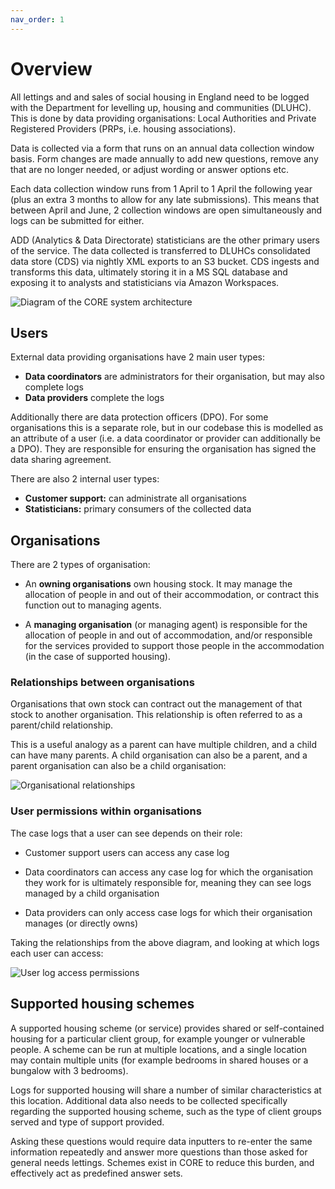 ```yaml
---
nav_order: 1
---
```


# Overview

All lettings and and sales of social housing in England need to be logged with the Department for levelling up, housing and communities (DLUHC). This is done by data providing organisations: Local Authorities and Private Registered Providers (PRPs, i.e. housing associations).

Data is collected via a form that runs on an annual data collection window basis. Form changes are made annually to add new questions, remove any that are no longer needed, or adjust wording or answer options etc.

Each data collection window runs from 1 April to 1 April the following year (plus an extra 3 months to allow for any late submissions). This means that between April and June, 2 collection windows are open simultaneously and logs can be submitted for either.

ADD (Analytics & Data Directorate) statisticians are the other primary users of the service. The data collected is transferred to DLUHCs consolidated data store (CDS) via nightly XML exports to an S3 bucket. CDS ingests and transforms this data, ultimately storing it in a MS SQL database and exposing it to analysts and statisticians via Amazon Workspaces.

![Diagram of the CORE system architecture](../images/architecture.drawio.png)

## Users

External data providing organisations have 2 main user types:

- **Data coordinators** are administrators for their organisation, but may also complete logs
- **Data providers** complete the logs

Additionally there are data protection officers (DPO). For some organisations this is a separate role, but in our codebase this is modelled as an attribute of a user (i.e. a data coordinator or provider can additionally be a DPO). They are responsible for ensuring the organisation has signed the data sharing agreement.

There are also 2 internal user types:

- **Customer support:** can administrate all organisations
- **Statisticians:** primary consumers of the collected data

## Organisations

There are 2 types of organisation:

- An **owning organisations** own housing stock. It may manage the allocation of people in and out of their accommodation, or contract this function out to managing agents.

- A **managing organisation** (or managing agent) is responsible for the allocation of people in and out of accommodation, and/or responsible for the services provided to support those people in the accommodation (in the case of supported housing).

### Relationships between organisations

Organisations that own stock can contract out the management of that stock to another organisation. This relationship is often referred to as a parent/child relationship.

This is a useful analogy as a parent can have multiple children, and a child can have many parents. A child organisation can also be a parent, and a parent organisation can also be a child organisation:

![Organisational relationships](../images/organisational_relationships.png)

### User permissions within organisations

The case logs that a user can see depends on their role:

- Customer support users can access any case log

- Data coordinators can access any case log for which the organisation they work for is ultimately responsible for, meaning they can see logs managed by a child organisation

- Data providers can only access case logs for which their organisation manages (or directly owns)

Taking the relationships from the above diagram, and looking at which logs each user can access:

![User log access permissions](../images/user_log_permissions.png)

## Supported housing schemes

A supported housing scheme (or service) provides shared or self-contained housing for a particular client group, for example younger or vulnerable people. A scheme can be run at multiple locations, and a single location may contain multiple units (for example bedrooms in shared houses or a bungalow with 3 bedrooms).

Logs for supported housing will share a number of similar characteristics at this location. Additional data also needs to be collected specifically regarding the supported housing scheme, such as the type of client groups served and type of support provided.

Asking these questions would require data inputters to re-enter the same information repeatedly and answer more questions than those asked for general needs lettings. Schemes exist in CORE to reduce this burden, and effectively act as predefined answer sets.
